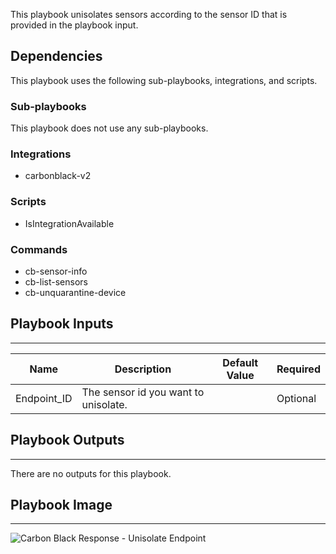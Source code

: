 This playbook unisolates sensors according to the sensor ID that is provided in the playbook input.

## Dependencies
This playbook uses the following sub-playbooks, integrations, and scripts.

### Sub-playbooks
This playbook does not use any sub-playbooks.

### Integrations
* carbonblack-v2

### Scripts
* IsIntegrationAvailable

### Commands
* cb-sensor-info
* cb-list-sensors
* cb-unquarantine-device

## Playbook Inputs
---

| **Name** | **Description** | **Default Value** | **Required** |
| --- | --- | --- | --- |
| Endpoint_ID | The sensor id you want to unisolate.  |  | Optional |

## Playbook Outputs
---
There are no outputs for this playbook.

## Playbook Image
---
![Carbon Black Response - Unisolate Endpoint](../../doc_files/Carbon_Black_Response_-_Unisolate_Endpoint.png)
